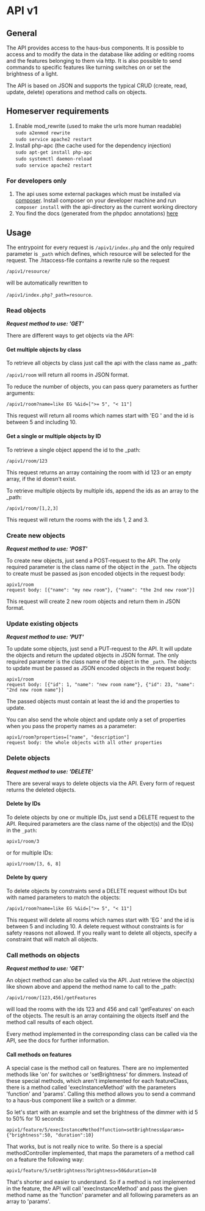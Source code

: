 # API v1

## General

The API provides access to the haus-bus components. It is possible to access and to modify the data in the database like adding or editing rooms and the features belonging to them via http. It is also possible to send commands to specific features like turning switches on or set the brightness of a light.

The API is based on JSON and supports the typical CRUD (create, read, update, delete) operations and method calls on objects.

## Homeserver requirements

1. Enable mod_rewrite (used to make the urls more human readable)  
`sudo a2enmod rewrite`  
`sudo service apache2 restart`
2. Install php-apc (the cache used for the dependency injection)  
`sudo apt-get install php-apc`  
`sudo systemctl daemon-reload`  
`sudo service apache2 restart`

### For developers only

1. The api uses some external packages which must be installed via [composer](https://getcomposer.org/). Install composer on your developer machine and run `composer install` with the api-directory as the current working directory
2. You find the docs (generated from the phpdoc annotations) [here](https://dev.wv-pankraz.de/dev/hausbus/apiv1/docs)

## Usage

The entrypoint for every request is `/apiv1/index.php` and the only required parameter is `_path` which defines, which resource will be selected for the request. The .htaccess-file contains a rewrite rule so the request

`/apiv1/resource/`

will be automatically rewritten to

`/apiv1/index.php?_path=resource`.

### Read objects

**_Request method to use: 'GET'_**

There are different ways to get objects via the API:

#### Get multiple objects by class

To retrieve all objects by class just call the api with the class name as _path:

`/apiv1/room` will return all rooms in JSON format.

To reduce the number of objects, you can pass query parameters as further arguments:

`/apiv1/room?name=like EG %&id=[">= 5", "< 11"]`

This request will return all rooms which names start with 'EG ' and the id is between 5 and including 10.

#### Get a single or multiple objects by ID

To retrieve a single object append the id to the _path:

`/apiv1/room/123`

This request returns an array containing the room with id 123 or an empty array, if the id doesn't exist.

To retrieve multiple objects by multiple ids, append the ids as an array to the _path:

`/apiv1/room/[1,2,3]`

This request will return the rooms with the ids 1, 2 and 3.

### Create new objects

**_Request method to use: 'POST'_**

To create new objects, just send a POST-request to the API. The only required parameter is the class name of the object in the `_path`. The objects to create must be passed as json encoded objects in the request body:

`apiv1/room` \
`request body: [{"name": "my new room"}, {"name": "the 2nd new room"}]`

This request will create 2 new room objects and return them in JSON format.

### Update existing objects

**_Request method to use: 'PUT'_**

To update some objects, just send a PUT-request to the API. It will update the objects and return the updated objects in JSON format. The only required parameter is the class name of the object in the `_path`. The objects to update must be passed as JSON encoded objects in the request body:

`apiv1/room`  
`request body: [{"id": 1, "name": "new room name"}, {"id": 23, "name": "2nd new room name"}]`

The passed objects must contain at least the id and the properties to update.

You can also send the whole object and update only a set of properties when you pass the property names as a parameter:

`apiv1/room?properties=["name", "description"]`  
`request body: the whole objects with all other properties`

### Delete objects

**_Request method to use: 'DELETE'_**

There are several ways to delete objects via the API. Every form of request returns the deleted objects.

#### Delete by IDs

To delete objects by one or multiple IDs, just send a DELETE request to the API. Required parameters are the class name of the object(s) and the ID(s) in the `_path`:

`apiv1/room/3`

or for multiple IDs:

`apiv1/room/[3, 6, 8]`

#### Delete by query

To delete objects by constraints send a DELETE request without IDs but with named parameters to match the objects:

`/apiv1/room?name=like EG %&id=[">= 5", "< 11"]`

This request will delete all rooms which names start with 'EG ' and the id is between 5 and including 10. A delete request without constraints is for safety reasons not allowed. If you really want to delete all objects, specify a constraint that will match all objects.

### Call methods on objects

**_Request method to use: 'GET'_**

An object method can also be called via the API. Just retrieve the object(s) like shown above and append the method name to call to the _path:

`/apiv1/room/[123,456]/getFeatures`

will load the rooms with the ids 123 and 456 and call 'getFeatures' on each of the objects. The result is an array containing the objects itself and the method call results of each object.

Every method implemented in the corresponding class can be called via the API, see the docs for further information.

#### Call methods on features

A special case is the method call on features. There are no implemented methods like 'on' for switches or 'setBrightness' for dimmers. Instead of these special methods, which aren't implemented for each featureClass, there is a method called 'execInstanceMethod' with the parameters 'function' and 'params'. Calling this method allows you to send a command to a haus-bus component like a switch or a dimmer.

So let's start with an example and set the brightness of the dimmer with id 5 to 50% for 10 seconds:

`apiv1/feature/5/execInstanceMethod?function=setBrightness&params={"brightness":50, "duration":10}`

That works, but is not really nice to write. So there is a special methodController implemented, that maps the parameters of a method call on a feature the following way:

`apiv1/feature/5/setBrightness?brightness=50&duration=10`

That's shorter and easier to understand. So if a method is not implemented in the feature, the API will call 'execInstanceMethod' and pass the given method name as the 'function' parameter and all following parameters as an array to 'params'.
